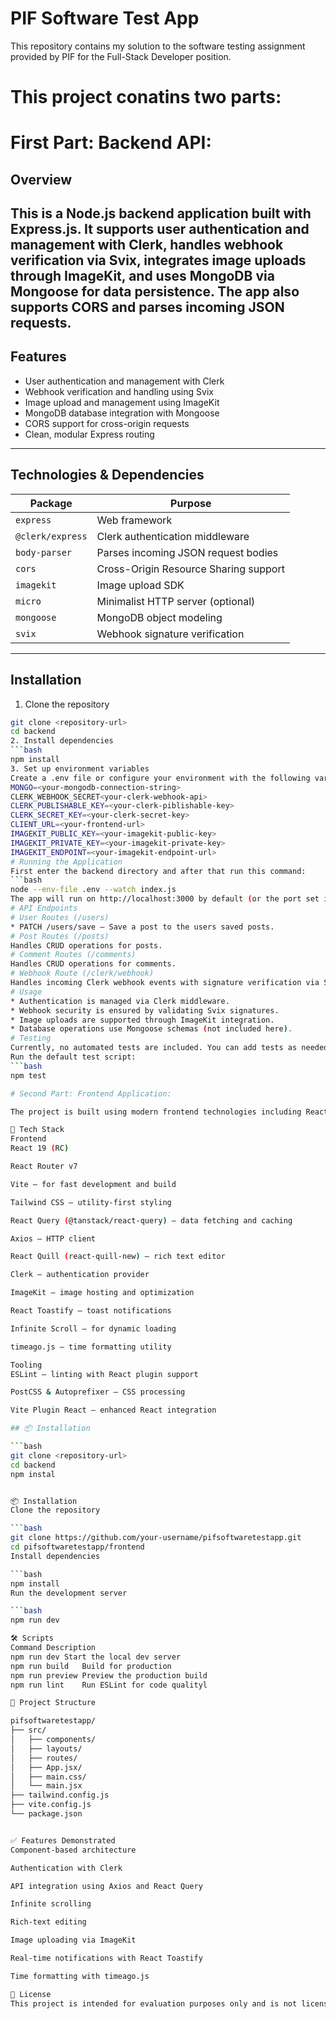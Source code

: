 # PIF Software Test App

This repository contains my solution to the software testing assignment provided by PIF for the Full-Stack Developer position.
# This project conatins two parts:
# First Part: Backend API:
## Overview
This is a Node.js backend application built with Express.js. It supports user authentication and management with Clerk, handles webhook verification via Svix, integrates image uploads through ImageKit, and uses MongoDB via Mongoose for data persistence. The app also supports CORS and parses incoming JSON requests.
---
## Features
- User authentication and management with Clerk
- Webhook verification and handling using Svix
- Image upload and management using ImageKit
- MongoDB database integration with Mongoose
- CORS support for cross-origin requests
- Clean, modular Express routing
---
## Technologies & Dependencies
| Package           | Purpose                                      |
|-------------------|----------------------------------------------|
| `express`         | Web framework                                |
| `@clerk/express`  | Clerk authentication middleware              |
| `body-parser`     | Parses incoming JSON request bodies          |
| `cors`            | Cross-Origin Resource Sharing support        |
| `imagekit`        | Image upload SDK                             |
| `micro`           | Minimalist HTTP server (optional)            |
| `mongoose`        | MongoDB object modeling                      |
| `svix`            | Webhook signature verification               |
---
## Installation
1. Clone the repository
```bash
git clone <repository-url>
cd backend
2. Install dependencies
```bash
npm install
3. Set up environment variables
Create a .env file or configure your environment with the following variables:
MONGO=<your-mongodb-connection-string>
CLERK_WEBHOOK_SECRET<your-clerk-webhook-api>
CLERK_PUBLISHABLE_KEY=<your-clerk-piblishable-key>
CLERK_SECRET_KEY=<your-clerk-secret-key>
CLIENT_URL=<your-frontend-url>
IMAGEKIT_PUBLIC_KEY=<your-imagekit-public-key>
IMAGEKIT_PRIVATE_KEY=<your-imagekit-private-key>
IMAGEKIT_ENDPOINT=<your-imagekit-endpoint-url>
# Running the Application
First enter the backend directory and after that run this command:
```bash
node --env-file .env --watch index.js
The app will run on http://localhost:3000 by default (or the port set in your environment).
# API Endpoints
# User Routes (/users)
* PATCH /users/save — Save a post to the users saved posts.
# Post Routes (/posts)
Handles CRUD operations for posts.
# Comment Routes (/comments)
Handles CRUD operations for comments.
# Webhook Route (/clerk/webhook)
Handles incoming Clerk webhook events with signature verification via Svix.
# Usage
* Authentication is managed via Clerk middleware.
* Webhook security is ensured by validating Svix signatures.
* Image uploads are supported through ImageKit integration.
* Database operations use Mongoose schemas (not included here).
# Testing
Currently, no automated tests are included. You can add tests as needed.
Run the default test script:
```bash
npm test

# Second Part: Frontend Application:

The project is built using modern frontend technologies including React, Vite, Tailwind CSS, and a suite of supporting libraries to handle routing, authentication, API communication, and rich UI interactions.

🚀 Tech Stack
Frontend
React 19 (RC)

React Router v7

Vite – for fast development and build

Tailwind CSS – utility-first styling

React Query (@tanstack/react-query) – data fetching and caching

Axios – HTTP client

React Quill (react-quill-new) – rich text editor

Clerk – authentication provider

ImageKit – image hosting and optimization

React Toastify – toast notifications

Infinite Scroll – for dynamic loading

timeago.js – time formatting utility

Tooling
ESLint – linting with React plugin support

PostCSS & Autoprefixer – CSS processing

Vite Plugin React – enhanced React integration

## 📦 Installation

```bash
git clone <repository-url>
cd backend
npm instal


📦 Installation
Clone the repository

```bash
git clone https://github.com/your-username/pifsoftwaretestapp.git
cd pifsoftwaretestapp/frontend
Install dependencies

```bash
npm install
Run the development server

```bash
npm run dev

🛠️ Scripts
Command	Description
npm run dev	Start the local dev server
npm run build	Build for production
npm run preview	Preview the production build
npm run lint	Run ESLint for code qualityl

📁 Project Structure

pifsoftwaretestapp/
├── src/
│   ├── components/
│   ├── layouts/
│   ├── routes/
│   ├── App.jsx/
│   ├── main.css/
│   └── main.jsx
├── tailwind.config.js
├── vite.config.js
└── package.json


✅ Features Demonstrated
Component-based architecture

Authentication with Clerk

API integration using Axios and React Query

Infinite scrolling

Rich-text editing

Image uploading via ImageKit

Real-time notifications with React Toastify

Time formatting with timeago.js

📄 License
This project is intended for evaluation purposes only and is not licensed for production use.